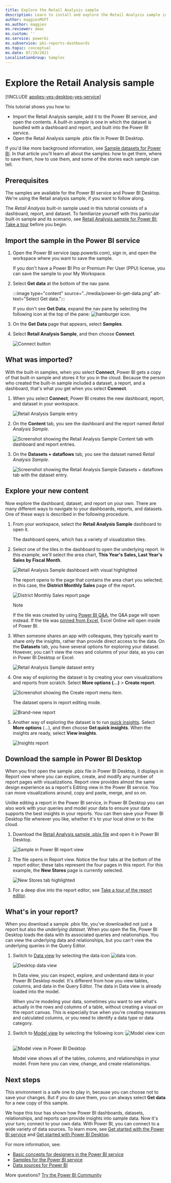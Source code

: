 ```yaml
---
title: Explore the Retail Analysis sample
description: Learn to install and explore the Retail Analysis sample in the Power BI service and in Power BI Desktop.
author: maggiesMSFT
ms.author: maggies
ms.reviewer: amac
ms.custom: ''
ms.service: powerbi
ms.subservice: pbi-reports-dashboards
ms.topic: conceptual
ms.date: 07/29/2021
LocalizationGroup: Samples
---
```

# Explore the Retail Analysis sample

[!INCLUDE [applies-yes-desktop-yes-service](../includes/applies-yes-desktop-yes-service.md)]

This tutorial shows you how to: 

- Import the Retail Analysis sample, add it to the Power BI service, and open the contents. A *built-in sample* is one in which the dataset is bundled with a dashboard and report, and built into the Power BI service. 
- Open the Retail Analysis sample .pbix file in Power BI Desktop.

If you'd like more background information, see [Sample datasets for Power BI](sample-datasets.md). In that article you'll learn all about the samples: how to get them, where to save them, how to use them, and some of the stories each sample can tell. 

## Prerequisites
The samples are available for the Power BI service and Power BI Desktop. We're using the Retail analysis sample, if you want to follow along.

The *Retail Analysis* built-in sample used in this tutorial consists of a dashboard, report, and dataset.
To familiarize yourself with this particular built-in sample and its scenario, see
 [Retail Analysis sample for Power BI: Take a tour](sample-retail-analysis.md) before you begin.

## Import the sample in the Power BI service

1. Open the Power BI service (app.powerbi.com), sign in, and open the workspace where you want to save the sample. 

    If you don't have a Power BI Pro or Premium Per User (PPU) license, you can save the sample to your My Workspace.

2. Select **Get data** at the bottom of the nav pane. 

   :::image type="content" source="../media/power-bi-get-data.png" alt-text="Select Get data.":::

   If you don't see **Get Data**, expand the nav pane by selecting the following icon at the top of the pane: ![hamburger icon](media/sample-tutorial-connect-to-the-samples/expand-nav.png).

5. On the **Get Data** page that appears, select **Samples**.
   
6. Select **Retail Analysis Sample**, and then choose **Connect**.   
   
   ![Connect button](media/sample-tutorial-connect-to-the-samples/pbi_retailanalysissampleconnect.png)

## What was imported?
With the built-in samples, when you select **Connect**, Power BI gets a copy of that built-in sample and stores it for you in the cloud. Because the person who created the built-in sample included a dataset, a report, and a dashboard, that's what you get when you select **Connect**. 

1. When you select **Connect**, Power BI creates the new dashboard, report, and dataset in your workspace. 
   
   ![Retail Analysis Sample entry](media/sample-tutorial-connect-to-the-samples/retail-entry.png)
2. On the **Content** tab, you see the dashboard and the report named *Retail Analysis Sample*.
   
   ![Screenshot showing the Retail Analysis Sample Content tab with dashboard and report entries.](media/sample-tutorial-connect-to-the-samples/power-bi-new-report.png)
   
3. On the **Datasets + dataflows** tab, you see the dataset named *Retail Analysis Sample*.
   
   ![Screenshot showing the Retail Analysis Sample Datasets + dataflows tab with the dataset entry.](media/sample-tutorial-connect-to-the-samples/power-bi-new-dataset.png)
   
## Explore your new content
Now explore the dashboard, dataset, and report on your own. There are many different ways to navigate to your dashboards, reports, and datasets. One of these ways is described in the following procedure.  

1. From your workspace, select the **Retail Analysis Sample** dashboard to open it.       

   The dashboard opens, which has a variety of visualization tiles.   
 
1. Select one of the tiles in the dashboard to open the underlying report. In this example, we'll select the area chart, **This Year's Sales, Last Year's Sales by Fiscal Month**.  

   ![Retail Analysis Sample dashboard with visual highlighted](media/sample-tutorial-connect-to-the-samples/power-bi-dashboards2new.png)

   The report opens to the page that contains the area chart you selected; in this case, the **District Monthly Sales** page of the report.
   
   ![District Monthly Sales report page](media/sample-tutorial-connect-to-the-samples/power-bi-report.png)
   
   > [!NOTE]
   > If the tile was created by using [Power BI Q&A](power-bi-tutorial-q-and-a.md), the Q&A page will open instead. If the tile was [pinned from Excel](service-dashboard-pin-tile-from-excel.md), Excel Online will open inside of Power BI.
   > 
   > 
1. When someone shares an app with colleagues, they typically want to share only the insights, rather than provide direct access to the data. On the **Datasets** tab, you have several options for exploring your dataset. However, you can't view the rows and columns of your data, as you can in Power BI Desktop or Excel. 
   
   ![Retail Analysis Sample dataset entry](media/sample-tutorial-connect-to-the-samples/power-bi-new-dataset.png)
   
1. One way of exploring the dataset is by creating your own visualizations and reports from scratch. Select **More options (...)** > **Create report**.
   
   ![Screenshot showing the Create report menu item.](media/sample-tutorial-connect-to-the-samples/power-bi-chart-icon4.png)
   
   The dataset opens in report editing mode.
   
   ![Brand-new report](media/sample-tutorial-connect-to-the-samples/power-bi-report-editing.png)
   

1. Another way of exploring the dataset is to run [quick insights](../consumer/end-user-insights.md). Select **More options** (...), and then choose **Get quick insights**. When the insights are ready, select **View insights**.
     
    ![Insights report](media/sample-tutorial-connect-to-the-samples/power-bi-insights.png)

## Download the sample in Power BI Desktop 
When you first open the sample .pbix file in Power BI Desktop, it displays in Report view where you can explore, create, and modify any number of report pages with visualizations. Report view provides almost the same design experience as a report's Editing view in the Power BI service. You can move visualizations around, copy and paste, merge, and so on. 

Unlike editing a report in the Power BI service, in Power BI Desktop you can also work with your queries and model your data to ensure your data supports the best insights in your reports. You can then save your Power BI Desktop file wherever you like, whether it's to your local drive or to the cloud.

1. Download the [Retail Analysis sample .pbix file](https://download.microsoft.com/download/9/6/D/96DDC2FF-2568-491D-AAFA-AFDD6F763AE3/Retail%20Analysis%20Sample%20PBIX.pbix) and open it in Power BI Desktop. 

    ![Sample in Power BI report view](media/sample-tutorial-connect-to-the-samples/power-bi-samples-desktop.png)

1. The file opens in Report view. Notice the four tabs at the bottom of the report editor; these tabs represent the four pages in this report. For this example, the **New Stores** page is currently selected. 

    ![New Stores tab highlighted](media/sample-tutorial-connect-to-the-samples/power-bi-sample-tabs.png)

1. For a deep dive into the report editor, see [Take a tour of the report editor](service-the-report-editor-take-a-tour.md).

## What's in your report?
When you download a sample .pbix file, you've downloaded not just a report but also the *underlying dataset*. When you open the file, Power BI Desktop loads the data with its associated queries and relationships. You can view the underlying data and relationships, but you can't view the underlying queries in the Query Editor.


1. Switch to [Data view](../connect-data/desktop-data-view.md) by selecting the data icon ![data icon](media/sample-tutorial-connect-to-the-samples/power-bi-data-icon.png).
 
    ![Desktop data view](media/sample-tutorial-connect-to-the-samples/power-bi-desktop-sample-data.png)

    In Data view, you can inspect, explore, and understand data in your Power BI Desktop model. It's different from how you view tables, columns, and data in the Query Editor. The data in Data view is already loaded into the model.

    When you're modeling your data, sometimes you want to see what's actually in the rows and columns of a table, without creating a visual on the report canvas. This is especially true when you're creating measures and calculated columns, or you need to identify a data type or data category.

1. Switch to [Model view](../transform-model/desktop-relationship-view.md) by selecting the following icon: ![Model view icon](media/sample-tutorial-connect-to-the-samples/power-bi-desktop-relationship-icon.png).
 
    ![Model view in Power BI Desktop](media/sample-tutorial-connect-to-the-samples/power-bi-relationships.png)

    Model view shows all of the tables, columns, and relationships in your model. From here you can view, change, and create relationships.

## Next steps
This environment is a safe one to play in, because you can choose not to save your changes. But if you do save them, you can always select **Get data** for a new copy of this sample.

We hope this tour has shown how Power BI dashboards, datasets, relationships, and reports can provide insights into sample data. Now it's your turn; connect to your own data. With Power BI, you can connect to a wide variety of data sources. To learn more, see [Get started with the Power BI service](../fundamentals/service-get-started.md) and [Get started with Power BI Desktop](../fundamentals/desktop-getting-started.md).  

For more information, see:  
- [Basic concepts for designers in the Power BI service](../fundamentals/service-basic-concepts.md)
- [Samples for the Power BI service](sample-datasets.md)
- [Data sources for Power BI](../connect-data/service-get-data.md)

More questions? [Try the Power BI Community](https://community.powerbi.com/)
